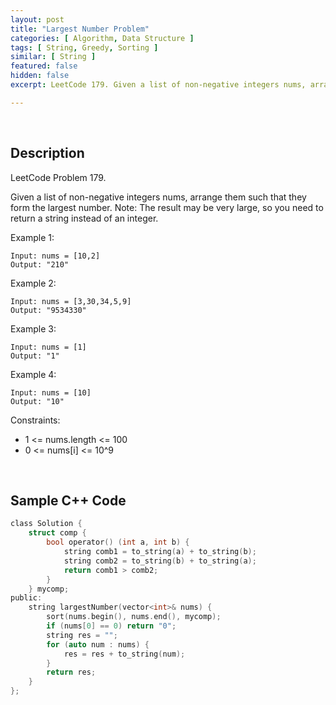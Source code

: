 ```yaml
---
layout: post
title: "Largest Number Problem"
categories: [ Algorithm, Data Structure ]
tags: [ String, Greedy, Sorting ]
similar: [ String ]
featured: false
hidden: false
excerpt: LeetCode 179. Given a list of non-negative integers nums, arrange them such that they form the largest number.

---
```


<br />

## Description

LeetCode Problem 179.

Given a list of non-negative integers nums, arrange them such that they form the largest number.
Note: The result may be very large, so you need to return a string instead of an integer.

Example 1:
```
Input: nums = [10,2]
Output: "210"
```

Example 2:
```
Input: nums = [3,30,34,5,9]
Output: "9534330"
```

Example 3:
```
Input: nums = [1]
Output: "1"
```

Example 4:
```
Input: nums = [10]
Output: "10"
```

Constraints:
* 1 <= nums.length <= 100
* 0 <= nums[i] <= 10^9

<br />

## Sample C++ Code


```c
class Solution {
    struct comp {
        bool operator() (int a, int b) {
            string comb1 = to_string(a) + to_string(b);
            string comb2 = to_string(b) + to_string(a);
            return comb1 > comb2;
        }
    } mycomp;
public:
    string largestNumber(vector<int>& nums) {
        sort(nums.begin(), nums.end(), mycomp);
        if (nums[0] == 0) return "0";
        string res = "";
        for (auto num : nums) {
            res = res + to_string(num);
        }
        return res;
    }
};
```


